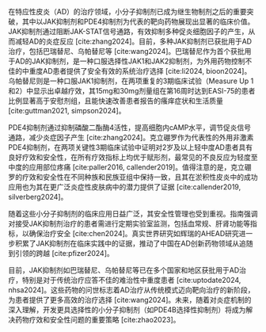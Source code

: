 在特应性皮炎（AD）的治疗领域，小分子抑制剂已成为继生物制剂之后的重要突破，其中以JAK抑制剂和PDE4抑制剂为代表的靶向药物展现出显著的临床价值。JAK抑制剂通过阻断JAK-STAT信号通路，有效抑制多种促炎细胞因子的产生，从而减轻AD的炎症反应 [cite:zhang2024]。目前，多种JAK抑制剂已获批用于AD治疗，包括巴瑞替尼、乌帕替尼等 [cite:wang2024]。巴瑞替尼作为首个获批用于AD的JAK抑制剂，是一种口服选择性JAK1和JAK2抑制剂，为外用药物控制不佳的中重度AD患者提供了安全有效的系统治疗选择 [cite:li2024, bioon2024]。乌帕替尼则是一种口服JAK1抑制剂，在两项重复的3期临床试验（Measure Up 1和2）中显示出卓越疗效，其15mg和30mg剂量组在第16周时达到EASI-75的患者比例显著高于安慰剂组，且能快速改善患者报告的瘙痒症状和生活质量 [cite:guttman2021, simpson2024]。

PDE4抑制剂通过抑制磷酸二酯酶4活性，提高细胞内cAMP水平，调节促炎信号通路，减少炎症因子产生 [cite:zhang2024]。克立硼罗作为代表性的外用非激素PDE4抑制剂，在两项关键性3期临床试验中证明对2岁及以上轻中度AD患者具有良好疗效和安全性，在所有疗效指标上均优于赋形剂，最常见的不良反应为轻度至中度的应用部位疼痛 [cite:paller2016, callender2019]。值得注意的是，克立硼罗的疗效和安全性在不同种族和民族亚组中保持一致，且其在淤积性皮炎中的成功应用也为其在更广泛炎症性皮肤病中的潜力提供了证据 [cite:callender2019, silverberg2024]。

随着这些小分子抑制剂的临床应用日益广泛，其安全性管理也受到重视。指南强调对接受JAK抑制剂治疗的患者需进行定期实验室监测，包括血常规、肝肾功能等指标，以确保治疗安全 [cite:chen2024]。真实世界研究如辉瑞的AHEAD研究进一步积累了JAK抑制剂在临床实践中的证据，推动了中国在AD创新药物领域从追随到引领的跨越 [cite:pfizer2024]。

目前，JAK抑制剂如巴瑞替尼、乌帕替尼等已在多个国家和地区获批用于AD治疗，特别是对于传统治疗应答不佳的难治性中重度患者 [cite:uptodate2024, nhsa2024]。这些药物的问世标志着AD治疗从传统模式迈向靶向治疗的新阶段，为患者提供了更多高效的治疗选择 [cite:wang2024]。未来，随着对炎症机制的深入理解，开发更具选择性的小分子抑制剂（如PDE4B选择性抑制剂）将成为解决药物疗效和安全性问题的重要策略 [cite:zhao2023]。